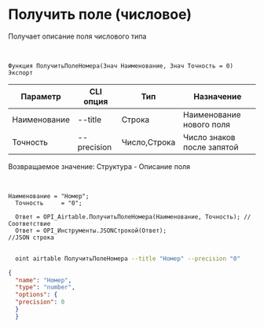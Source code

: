 ﻿---
sidebar_position: 4
---

# Получить поле (числовое)
 Получает описание поля числового типа


<br/>


`Функция ПолучитьПолеНомера(Знач Наименование, Знач Точность = 0) Экспорт`

  | Параметр | CLI опция | Тип | Назначение |
  |-|-|-|-|
  | Наименование | --title | Строка | Наименование нового поля |
  | Точность | --precision | Число,Строка | Число знаков после запятой |

  
  Возвращаемое значение:   Структура -  Описание поля

<br/>




```bsl title="Пример кода"
Наименование = "Номер";
  Точность     = "0";
  
  Ответ = OPI_Airtable.ПолучитьПолеНомера(Наименование, Точность); //Соответствие
  Ответ = OPI_Инструменты.JSONСтрокой(Ответ);                      //JSON строка
```
	


```sh title="Пример команды CLI"
    
  oint airtable ПолучитьПолеНомера --title "Номер" --precision "0"

```

```json title="Результат"
{
  "name": "Номер",
  "type": "number",
  "options": {
  "precision": 0
  }
  }
```
